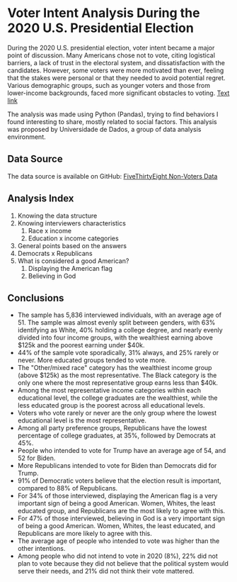 <h1>Voter Intent Analysis During the 2020 U.S. Presidential Election</h1>

<p>During the 2020 U.S. presidential election, voter intent became a major point of discussion. Many Americans chose not to vote, citing logistical barriers, a lack of trust in the electoral system, and dissatisfaction with the candidates. However, some voters were more motivated than ever, feeling that the stakes were personal or that they needed to avoid potential regret. Various demographic groups, such as younger voters and those from lower-income backgrounds, faced more significant obstacles to voting. <a href="https://projects.fivethirtyeight.com/non-voters-poll-2020-election">Text link</a></p>

<p>The analysis was made using Python (Pandas), trying to find behaviors I found interesting to share, mostly related to social factors. This analysis was proposed by Universidade de Dados, a group of data analysis environment.</p>

<h2>Data Source</h2>
<p>The data source is available on GitHub: <a href="https://github.com/fivethirtyeight/data/tree/master/non-voters">FiveThirtyEight Non-Voters Data</a></p>

<h2>Analysis Index</h2>
<ol>
    <li>Knowing the data structure</li>
    <li>Knowing interviewers characteristics
        <ol>
            <li>Race x income</li>
            <li>Education x income categories</li>
        </ol>
    </li>
    <li>General points based on the answers</li>
    <li>Democrats x Republicans</li>
    <li>What is considered a good American?
        <ol>
            <li>Displaying the American flag</li>
            <li>Believing in God</li>
        </ol>
    </li>
</ol>

<h2>Conclusions</h2>
<ul>
    <li>The sample has 5,836 interviewed individuals, with an average age of 51. The sample was almost evenly split between genders, with 63% identifying as White, 40% holding a college degree, and nearly evenly divided into four income groups, with the wealthiest earning above $125k and the poorest earning under $40k.</li>
    <li>44% of the sample vote sporadically, 31% always, and 25% rarely or never. More educated groups tended to vote more.</li>
    <li>The "Other/mixed race" category has the wealthiest income group (above $125k) as the most representative. The Black category is the only one where the most representative group earns less than $40k.</li>
    <li>Among the most representative income categories within each educational level, the college graduates are the wealthiest, while the less educated group is the poorest across all educational levels.</li>
    <li>Voters who vote rarely or never are the only group where the lowest educational level is the most representative.</li>
    <li>Among all party preference groups, Republicans have the lowest percentage of college graduates, at 35%, followed by Democrats at 45%.</li>
    <li>People who intended to vote for Trump have an average age of 54, and 52 for Biden.</li>
    <li>More Republicans intended to vote for Biden than Democrats did for Trump.</li>
    <li>91% of Democratic voters believe that the election result is important, compared to 88% of Republicans.</li>
    <li>For 34% of those interviewed, displaying the American flag is a very important sign of being a good American. Women, Whites, the least educated group, and Republicans are the most likely to agree with this.</li>
    <li>For 47% of those interviewed, believing in God is a very important sign of being a good American. Women, Whites, the least educated, and Republicans are more likely to agree with this.</li>
    <li>The average age of people who intended to vote was higher than the other intentions.</li>
    <li>Among people who did not intend to vote in 2020 (8%), 22% did not plan to vote because they did not believe that the political system would serve their needs, and 21% did not think their vote mattered.</li>
</ul>
